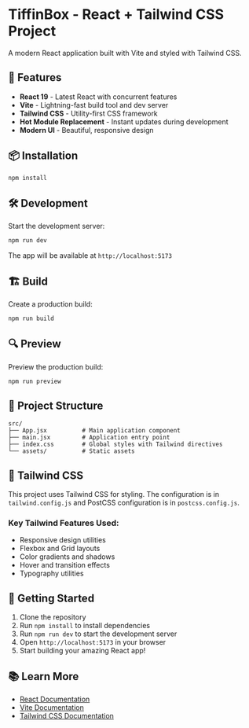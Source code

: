 # TiffinBox - React + Tailwind CSS Project

A modern React application built with Vite and styled with Tailwind CSS.

## 🚀 Features

- **React 19** - Latest React with concurrent features
- **Vite** - Lightning-fast build tool and dev server
- **Tailwind CSS** - Utility-first CSS framework
- **Hot Module Replacement** - Instant updates during development
- **Modern UI** - Beautiful, responsive design

## 📦 Installation

```bash
npm install
```

## 🛠️ Development

Start the development server:

```bash
npm run dev
```

The app will be available at `http://localhost:5173`

## 🏗️ Build

Create a production build:

```bash
npm run build
```

## 🔍 Preview

Preview the production build:

```bash
npm run preview
```

## 📁 Project Structure

```
src/
├── App.jsx          # Main application component
├── main.jsx         # Application entry point
├── index.css        # Global styles with Tailwind directives
└── assets/          # Static assets
```

## 🎨 Tailwind CSS

This project uses Tailwind CSS for styling. The configuration is in `tailwind.config.js` and PostCSS configuration is in `postcss.config.js`.

### Key Tailwind Features Used:
- Responsive design utilities
- Flexbox and Grid layouts
- Color gradients and shadows
- Hover and transition effects
- Typography utilities

## 🚀 Getting Started

1. Clone the repository
2. Run `npm install` to install dependencies
3. Run `npm run dev` to start the development server
4. Open `http://localhost:5173` in your browser
5. Start building your amazing React app!

## 📚 Learn More

- [React Documentation](https://react.dev/)
- [Vite Documentation](https://vitejs.dev/)
- [Tailwind CSS Documentation](https://tailwindcss.com/)